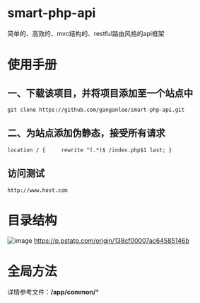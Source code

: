 # smart-php-api
简单的、高效的、mvc结构的、restful路由风格的api框架

# 使用手册

## 一、下载该项目，并将项目添加至一个站点中

`git clone https://github.com/ganganlee/smart-php-api.git`

## 二、为站点添加伪静态，接受所有请求

`
location / {	
	rewrite ^(.*)$ /index.php$1 last;
}
`

## 访问测试
`http://www.host.com`

# 目录结构
![image](https://p.pstatp.com/origin/138cf00007ac64585146b)
https://p.pstatp.com/origin/138cf00007ac64585146b

# 全局方法
详情参考文件：**/app/common/***
